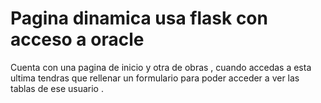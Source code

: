 # Pagina dinamica usa flask con acceso a oracle

Cuenta con una pagina de inicio y otra de obras , cuando accedas a esta ultima tendras que rellenar un formulario para poder acceder a ver las tablas de ese usuario .
